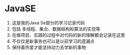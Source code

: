 # JavaSE
1. 这是我的Java Se部分的学习记录代码
2. 包括 多线程、集合、数据结构和算法的实现等
3. 在做项目、实践的过程中对代码的新的理解都会记录在这里
4. 不仅仅是新事务也可以是以前学习的遗漏点
5. 保持着热爱才能坚持动力去学新的事物
